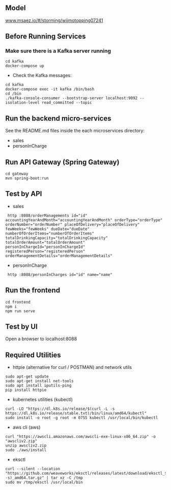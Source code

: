 # 

## Model
www.msaez.io/#/storming/wijmotopping07241

## Before Running Services
### Make sure there is a Kafka server running
```
cd kafka
docker-compose up
```
- Check the Kafka messages:
```
cd kafka
docker-compose exec -it kafka /bin/bash
cd /bin
./kafka-console-consumer --bootstrap-server localhost:9092 --isolation-level read_committed --topic
```

## Run the backend micro-services
See the README.md files inside the each microservices directory:

- sales
- personInCharge


## Run API Gateway (Spring Gateway)
```
cd gateway
mvn spring-boot:run
```

## Test by API
- sales
```
 http :8088/orderManagements id="id" accountingYearAndMonth="accountingYearAndMonth" orderType="orderType" orderNumber="orderNumber" placeOfDelivery="placeOfDelivery" fewWeeks="fewWeeks" dueDate="dueDate" numberOfOrderItems="numberOfOrderItems" totalDrinkingCapacity="totalDrinkingCapacity" totalOrderAmount="totalOrderAmount" personInChargeId="personInChargeId" registeredPerson="registeredPerson" orderManagementDetails="orderManagementDetails" 
```
- personInCharge
```
 http :8088/personInCharges id="id" name="name" 
```


## Run the frontend
```
cd frontend
npm i
npm run serve
```

## Test by UI
Open a browser to localhost:8088

## Required Utilities

- httpie (alternative for curl / POSTMAN) and network utils
```
sudo apt-get update
sudo apt-get install net-tools
sudo apt install iputils-ping
pip install httpie
```

- kubernetes utilities (kubectl)
```
curl -LO "https://dl.k8s.io/release/$(curl -L -s https://dl.k8s.io/release/stable.txt)/bin/linux/amd64/kubectl"
sudo install -o root -g root -m 0755 kubectl /usr/local/bin/kubectl
```

- aws cli (aws)
```
curl "https://awscli.amazonaws.com/awscli-exe-linux-x86_64.zip" -o "awscliv2.zip"
unzip awscliv2.zip
sudo ./aws/install
```

- eksctl 
```
curl --silent --location "https://github.com/weaveworks/eksctl/releases/latest/download/eksctl_$(uname -s)_amd64.tar.gz" | tar xz -C /tmp
sudo mv /tmp/eksctl /usr/local/bin
```

